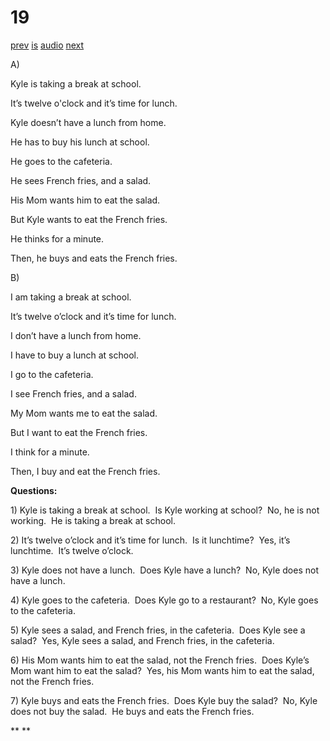 # 19

[prev](../en/story_18.md)
[is](../is/story_19.md)
[audio](../audio/story_19.mp3)
[next](../en/story_20.md)

A\)

Kyle is taking a break at school.

It’s twelve o'clock and it’s time for lunch.

Kyle doesn’t have a lunch from home.

He has to buy his lunch at school.

He goes to the cafeteria.

He sees French fries, and a salad.

His Mom wants him to eat the salad.

But Kyle wants to eat the French fries.

He thinks for a minute.

Then, he buys and eats the French fries.

B\)

I am taking a break at school.

It’s twelve o’clock and it’s time for lunch.

I don’t have a lunch from home.

I have to buy a lunch at school.

I go to the cafeteria.

I see French fries, and a salad.

My Mom wants me to eat the salad.

But I want to eat the French fries.

I think for a minute.

Then, I buy and eat the French fries.

**Questions:**

1\) Kyle is taking a break at school.  Is Kyle working at school?  No,
he is not working.  He is taking a break at school.

2\) It’s twelve o’clock and it’s time for lunch.  Is it lunchtime?  Yes,
it’s lunchtime.  It’s twelve o’clock.

3\) Kyle does not have a lunch.  Does Kyle have a lunch?  No, Kyle does
not have a lunch.

4\) Kyle goes to the cafeteria.  Does Kyle go to a restaurant?  No, Kyle
goes to the cafeteria.

5\) Kyle sees a salad, and French fries, in the cafeteria.  Does Kyle
see a salad?  Yes, Kyle sees a salad, and French fries, in the
cafeteria.

6\) His Mom wants him to eat the salad, not the French fries.  Does
Kyle’s Mom want him to eat the salad?  Yes, his Mom wants him to eat the
salad, not the French fries.

7\) Kyle buys and eats the French fries.  Does Kyle buy the salad?  No,
Kyle does not buy the salad.  He buys and eats the French fries.

**
**
